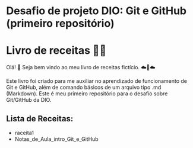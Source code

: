 # Desafio de projeto DIO: Git e GitHub (primeiro repositório) 

# Livro de receitas :man_cook:

Olá! :wave: Seja bem vindo ao meu livro de receitas fictício. :cloud::book::cloud:

Este livro foi criado para me auxiliar no aprendizado de funcionamento de Git e GitHub, além de comando básicos de um arquivo tipo .md (Markdown).  Este é meu primeiro repositório para o desafio sobre Git/GitHub da DIO.

## **Lista de Receitas:**

- raceita1
- Notas_de_Aula_intro_Git_e_GitHub
